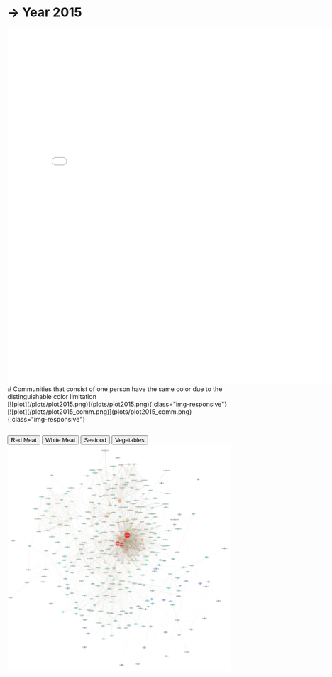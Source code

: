 # → Year 2015
<embed type="text/html" src="plots/plot2015_750.html" width="800" height="800">
# Communities that consist of one person have the same color due to the distinguishable color limitation
<div class="flourish-embed flourish-network" data-src="visualisation/8150019"><script src="https://public.flourish.studio/resources/embed.js"></script></div> 
[![plot](/plots/plot2015.png)](plots/plot2015.png){:class="img-responsive"}
[![plot](/plots/plot2015_comm.png)](plots/plot2015_comm.png){:class="img-responsive"}

<div class="row">
  <div class="col-sm"></div>
  <div class="col-sm">
    <div class="btn-group" role="group" aria-label="Basic example" style="margin-top: 2em;">
      <button type="button" id="redmeat" class="btn btn-outline-dark active" onclick="redMeat()">Red Meat</button>
      <button type="button" id="whitemeat" class="btn btn-outline-dark" onclick="whiteMeat()">White Meat</button>
      <button type="button" id="seafood" class="btn btn-outline-dark" onclick="seafood()">Seafood</button>
      <button type="button" id="vegetables" class="btn btn-outline-dark" onclick="vegetables()">Vegetables</button>
    </div>
  </div>
  <div class="col-sm"></div>
</div>

<div class="row">
  <div class="col-sm"></div>
  <div class="col-sm">
     <img id="heatmap" src="plots/plot2015.png" style="margin-bottom:2em;">
  </div>
  <div class="col-sm"></div>
</div>


<script>
var selected = "redmeat"

function redMeat(){
document.getElementById(selected).classList.remove("active");
selected = "redmeat"
document.getElementById("heatmap").src="plots/plot2015.png";
document.getElementById(selected).classList.add("active");

}
function whiteMeat(){
document.getElementById(selected).classList.remove("active");
selected = "whitemeat"
document.getElementById("heatmap").src="plots/plot2016.png";
document.getElementById(selected).classList.add("active");

}
function seafood(){
document.getElementById(selected).classList.remove("active");
selected = "seafood"
document.getElementById("heatmap").src="plots/plot2017.png";
document.getElementById(selected).classList.add("active");

}
function vegetables(){
document.getElementById(selected).classList.remove("active");
selected = "vegetables"
document.getElementById("heatmap").src="plots/plot2018.png";
document.getElementById(selected).classList.add("active");
}
</script>

